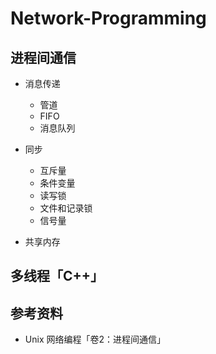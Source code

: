# Network-Programming

## 进程间通信

* 消息传递
  + 管道
  + FIFO
  + 消息队列
  
* 同步
  + 互斥量
  + 条件变量
  + 读写锁
  + 文件和记录锁
  + 信号量
  
* 共享内存

## 多线程「C++」


## 参考资料

* Unix 网络编程「卷2：进程间通信」

